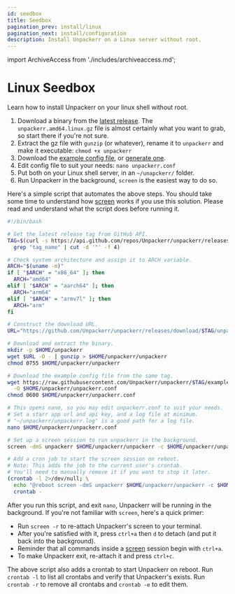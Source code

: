 ```yaml
---
id: seedbox
title: Seedbox
pagination_prev: install/linux
pagination_next: install/configuration
description: Install Unpackerr on a Linux server without root.
---
```


import ArchiveAccess from './includes/archiveaccess.md';

# Linux Seedbox

Learn how to install Unpackerr on your linux shell without root.

1. Download a binary from the [latest release](https://github.com/Unpackerr/unpackerr/releases/latest).
  The `unpackerr.amd64.linux.gz` file is almost certainly what you want to grab,
  so start there if you're not sure.
1. Extract the gz file with `gunzip` (or whatever),
  rename it to `unpackerr` and make it executable: `chmod +x unpackerr`
1. Download the [example config file](https://github.com/Unpackerr/unpackerr/blob/main/examples/unpackerr.conf.example),
   or [generate one](https://notifiarr.com/unpackerr).
1. Edit config file to suit your needs: `nano unpackerr.conf`
1. Put both on your Linux shell server, in an `~/unapckerr/` folder.
1. Run Unpackerr in the background, `screen` is the easiest way to do so.

<ArchiveAccess />

Here's a simple script that automates the above steps.
You should take some time to understand how [screen](https://wiki.archlinux.org/title/GNU_Screen)
works if you use this solution. Please read and understand what the script does before running it.

```bash
#!/bin/bash

# Get the latest release tag from GitHub API.
TAG=$(curl -s https://api.github.com/repos/Unpackerr/unpackerr/releases/latest | \
  grep "tag_name" | cut -d '"' -f 4)

# Check system architecture and assign it to ARCH variable.
ARCH="$(uname -m)"
if [ "$ARCH" = "x86_64" ]; then
  ARCH="amd64"
elif [ "$ARCH" = "aarch64" ]; then
  ARCH="arm64"
elif [ "$ARCH" = "armv7l" ]; then
  ARCH="arm"
fi

# Construct the download URL.
URL="https://github.com/Unpackerr/unpackerr/releases/download/$TAG/unpackerr.${ARCH}.linux.gz"

# Download and extract the binary.
mkdir -p $HOME/unpackerr
wget $URL -O - | gunzip > $HOME/unpackerr/unpackerr
chmod 0755 $HOME/unpackerr/unpackerr

# Download the example config file from the same tag.
wget https://raw.githubusercontent.com/Unpackerr/unpackerr/$TAG/examples/unpackerr.conf.example \
  -O $HOME/unpackerr/unpackerr.conf
chmod 0600 $HOME/unpackerr/unpackerr.conf

# This opens nano, so you may edit unpackerr.conf to suit your needs.
# Set a starr app url and api key, and a log file at minimum.
# "~/unpackerr/unpackerr.log" is a good path for a log file.
nano $HOME/unpackerr/unpackerr.conf

# Set up a screen session to run unpackerr in the background.
screen -dmS unpackerr $HOME/unpackerr/unpackerr -c $HOME/unpackerr/unpackerr.conf

# Add a cron job to start the screen session on reboot.
# Note: This adds the job to the current user's crontab.
# You'll need to manually remove it if you want to stop it later.
(crontab -l 2>/dev/null; \
  echo "@reboot screen -dmS unpackerr $HOME/unpackerr/unpackerr -c $HOME/unpackerr/unpackerr.conf") | \
  crontab -
```

After you run this script, and exit `nano`, Unpackerr will be running in the background.
If you're not familiar with `screen`, here's a quick primer:

- Run `screen -r` to re-attach Unpackerr's screen to your terminal.
- After you're satisfied with it, press `ctrl+a` then `d` to detach (and put it back into the background).
- Reminder that all commands inside a [screen](https://wiki.archlinux.org/title/GNU_Screen)
  session begin with `ctrl+a`.
- To make Unpackerr exit, re-attach it and press `ctrl+c`.

The above script also adds a crontab to start Unpackerr on reboot.
Run `crontab -l` to list all crontabs and verify that Unpackerr's exists.
Run `crontab -r` to remove all crontabs and `crontab -e` to edit them.
